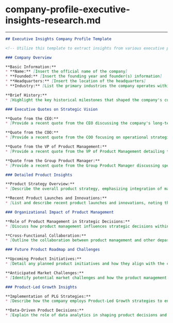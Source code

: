 # company-profile-executive-insights-research.md
<!--
## Description:
This template is crafted to create a detailed company profile by extracting insights from various executive perspectives, emphasizing product management. It aims to capture strategic visions, product innovations, market challenges, and the integration of technology in product development.

## Usage Note:
Before using this template in a Generative AI session, ensure the session has been preloaded with context on:
    - The company’s current market positioning and strategic objectives.
    - The organizational roles related to product management and their impact on company strategy.
    - The latest technological advancements and product releases.

## Instructions:
1. Confirm the session includes the necessary context as outlined above.
2. Use the following prompts to facilitate the collection of executive insights for the company profile:

"Using the provided context, please create a company profile with insights from various executive perspectives, formatted as Markdown in a Code Block."

## Attribution:
Created by Dean Peters, tailored specifically for product management insights.

## Licensing:
This document and its template are licensed under the MIT License. It permits free use, modification, and distribution, with proper attribution to the original creator.

Date: May 7, 2024
-->
---
```markdown
## Executive Insights Company Profile Template

<!-- Utilize this template to extract insights from various executive perspectives within a company, with a focus on product management and strategy -->

### Company Overview

**Basic Information:**
* **Name:** [Insert the official name of the company]
* **Founded:** [Insert the founding year and founder(s) information]
* **Headquarters:** [Insert the location of the headquarters]
* **Industry:** [List the primary industries the company operates within]

**Brief History:**
* [Highlight the key historical milestones that shaped the company's current market position]

### Executive Quotes on Strategic Vision

**Quote from the CEO:**
* [Provide a recent quote from the CEO discussing the company's long-term vision and market approach]

**Quote from the COO:**
* [Provide a recent quote from the COO focusing on operational strategies and challenges]

**Quote from the VP of Product Management:**
* [Provide a recent quote from the VP of Product Management detailing the product strategy and innovation focus]

**Quote from the Group Product Manager:**
* [Provide a recent quote from the Group Product Manager discussing specific product initiatives and customer engagement strategies]

### Detailed Product Insights

**Product Strategy Overview:**
* [Describe the overall product strategy, emphasizing integration of market needs with technological capabilities]

**Recent Product Launches and Innovations:**
* [List and describe recent product launches and innovations, noting their impact on the company’s market position]

### Organizational Impact of Product Management

**Role of Product Management in Strategic Decisions:**
* [Discuss how product management influences strategic decisions within the company]

**Cross-Functional Collaboration:**
* [Outline the collaboration between product management and other departments, such as marketing, sales, and R&D]

### Future Product Roadmap and Challenges

**Upcoming Product Initiatives:**
* [Detail any planned product initiatives and how they align with the company’s strategic goals]

**Anticipated Market Challenges:**
* [Identify potential market challenges and how the product management team plans to address them]

### Product-Led Growth Insights

**Implementation of PLG Strategies:**
* [Describe how the company employs Product-Led Growth strategies to enhance customer acquisition, retention, and expansion]

**Data-Driven Product Decisions:**
* [Explain the role of data analytics in shaping product decisions and driving growth]
